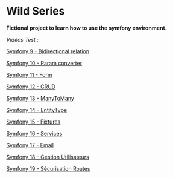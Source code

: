 # Wild Series 
**Fictional project to learn how to use the symfony environment.**

*Vidéos Test :*

[Symfony 9 - Bidirectional relation](https://drive.google.com/file/d/1BBjB8XxVI2V4iTtpc4TJ0uZYSipde06Q/view?usp=sharing)

[Symfony 10 - Param converter](https://drive.google.com/file/d/1gSe5ue0HiYH2kLPf3_TTiNZRru1ucLOt/view?usp=sharing)

[Symfony 11 - Form](https://drive.google.com/file/d/1v-Li3JUvWWYBln0QKmILk-GN2Vsk_jP2/view?usp=sharing)

[Symfony 12 - CRUD](https://drive.google.com/file/d/1iBZbpXJ0kdxDpp8f8Bt0GkIGIaxVuPoL/view?usp=sharing)

[Symfony 13 - ManyToMany](https://drive.google.com/file/d/1CXYR5e0wti6OCbtUNnNEehXY1ZJ9_F7x/view?usp=sharing)

[Symfony 14 - EntityType](https://drive.google.com/file/d/1G3JrR5H8npUug8arm5slankV72fo0oUy/view?usp=sharing)

[Symfony 15 - Fixtures](https://drive.google.com/file/d/1x3-CqRYRzmriCV8bGnWB0TzQV3bEB8l9/view?usp=sharing)

[Symfony 16 - Services](https://drive.google.com/file/d/1U0mtjZu1QNjLvC0JwyhH2rVAbOEv_7lF/view)

[Symfony 17 - Email](https://drive.google.com/file/d/1emen4mQSohfY3VNyyarH0QNRAqx9JVZ2/view?usp=sharing)

[Symfony 18 - Gestion Utilisateurs](https://drive.google.com/file/d/1Mi3kj1t6QXb_WGBAjORTCzUSDtnukWw5/view?usp=sharing)

[Symfony 19 - Sécurisation Routes](https://drive.google.com/file/d/1IafUbzdnKbMXJfo8sVsIqELNgePvSz46/view?usp=sharing)
 